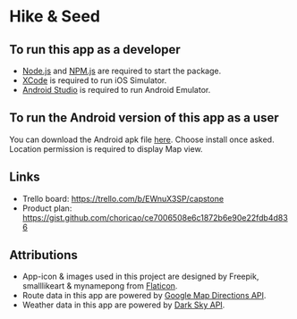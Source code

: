 # Hike & Seed

## To run this app as a developer

* [Node.js](https://nodejs.org/en/) and [NPM.js](https://www.npmjs.com/get-npm) are required to start the package.
* [XCode](https://itunes.apple.com/us/app/xcode/id497799835?mt=12) is required to run iOS Simulator.
* [Android Studio](https://developer.android.com/studio/) is required to run Android Emulator.

## To run the Android version of this app as a user

You can download the Android apk file [here](https://exp-shell-app-assets.s3-us-west-1.amazonaws.com/android%2F%40zhengcao18%2Fhike-seed-ec65e186-8c90-11e8-8cf6-0a580a780750-signed.apk). Choose install once asked. Location permission is required to display Map view.

## Links

* Trello board: https://trello.com/b/EWnuX3SP/capstone
* Product plan: https://gist.github.com/choricao/ce7006508e6c1872b6e90e22fdb4d836

## Attributions

* App-icon & images used in this project are designed by Freepik, smalllikeart & mynamepong from [Flaticon](https://www.flaticon.com/).
* Route data in this app are powered by [Google Map Directions API](https://developers.google.com/maps/documentation/directions/start).
* Weather data in this app are powered by [Dark Sky API](https://darksky.net/poweredby/).
